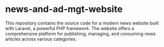 # news-and-ad-mgt-website
This repository contains the source code for a modern news website built with Laravel, a powerful PHP framework. The website offers a comprehensive platform for publishing, managing, and consuming news articles across various categories.
